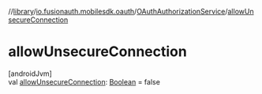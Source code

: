 //[library](../../../index.md)/[io.fusionauth.mobilesdk.oauth](../index.md)/[OAuthAuthorizationService](index.md)/[allowUnsecureConnection](allow-unsecure-connection.md)

# allowUnsecureConnection

[androidJvm]\
val [allowUnsecureConnection](allow-unsecure-connection.md): [Boolean](https://kotlinlang.org/api/core/kotlin-stdlib/kotlin/-boolean/index.html) = false